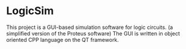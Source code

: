 # LogicSim

This project is a GUI-based simulation software for logic circuits. (a simplified version of the Proteus software)
The GUI is written in object oriented CPP language on the QT framework.
